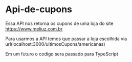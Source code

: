 # Api-de-cupons
Essa API nos retorna os cupons de uma loja do site https://www.meliuz.com.br

Para usarmos a API temos que passar a loja escolhida via url(localhost:3000/ultimosCupons/americanas)

Em um futuro o codigo sera passado para TypeScript
